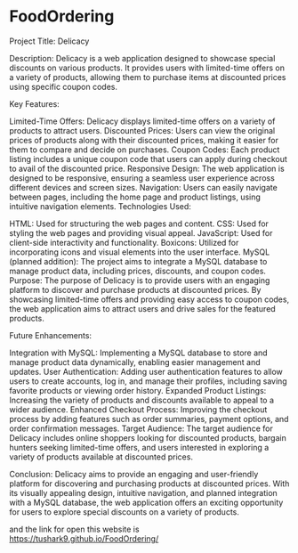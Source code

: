 # FoodOrdering
Project Title: Delicacy

Description:
Delicacy is a web application designed to showcase special discounts on various products. It provides users with limited-time offers on a variety of products, allowing them to purchase items at discounted prices using specific coupon codes.

Key Features:

Limited-Time Offers: Delicacy displays limited-time offers on a variety of products to attract users.
Discounted Prices: Users can view the original prices of products along with their discounted prices, making it easier for them to compare and decide on purchases.
Coupon Codes: Each product listing includes a unique coupon code that users can apply during checkout to avail of the discounted price.
Responsive Design: The web application is designed to be responsive, ensuring a seamless user experience across different devices and screen sizes.
Navigation: Users can easily navigate between pages, including the home page and product listings, using intuitive navigation elements.
Technologies Used:

HTML: Used for structuring the web pages and content.
CSS: Used for styling the web pages and providing visual appeal.
JavaScript: Used for client-side interactivity and functionality.
Boxicons: Utilized for incorporating icons and visual elements into the user interface.
MySQL (planned addition): The project aims to integrate a MySQL database to manage product data, including prices, discounts, and coupon codes.
Purpose:
The purpose of Delicacy is to provide users with an engaging platform to discover and purchase products at discounted prices. By showcasing limited-time offers and providing easy access to coupon codes, the web application aims to attract users and drive sales for the featured products.

Future Enhancements:

Integration with MySQL: Implementing a MySQL database to store and manage product data dynamically, enabling easier management and updates.
User Authentication: Adding user authentication features to allow users to create accounts, log in, and manage their profiles, including saving favorite products or viewing order history.
Expanded Product Listings: Increasing the variety of products and discounts available to appeal to a wider audience.
Enhanced Checkout Process: Improving the checkout process by adding features such as order summaries, payment options, and order confirmation messages.
Target Audience:
The target audience for Delicacy includes online shoppers looking for discounted products, bargain hunters seeking limited-time offers, and users interested in exploring a variety of products available at discounted prices.

Conclusion:
Delicacy aims to provide an engaging and user-friendly platform for discovering and purchasing products at discounted prices. With its visually appealing design, intuitive navigation, and planned integration with a MySQL database, the web application offers an exciting opportunity for users to explore special discounts on a variety of products.


and the link for open this website is 
https://tushark9.github.io/FoodOrdering/
